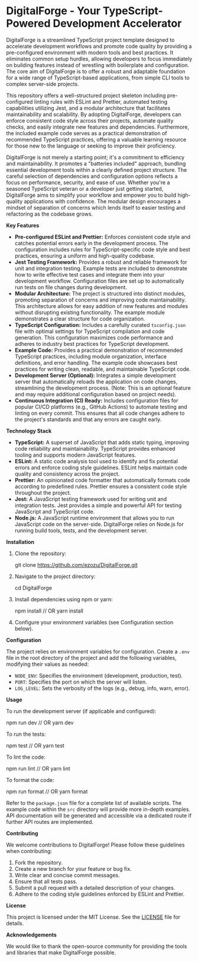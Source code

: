 # DigitalForge - Your TypeScript-Powered Development Accelerator

DigitalForge is a streamlined TypeScript project template designed to accelerate development workflows and promote code quality by providing a pre-configured environment with modern tools and best practices. It eliminates common setup hurdles, allowing developers to focus immediately on building features instead of wrestling with boilerplate and configuration. The core aim of DigitalForge is to offer a robust and adaptable foundation for a wide range of TypeScript-based applications, from simple CLI tools to complex server-side projects.

This repository offers a well-structured project skeleton including pre-configured linting rules with ESLint and Prettier, automated testing capabilities utilizing Jest, and a modular architecture that facilitates maintainability and scalability. By adopting DigitalForge, developers can enforce consistent code style across their projects, automate quality checks, and easily integrate new features and dependencies. Furthermore, the included example code serves as a practical demonstration of recommended TypeScript practices, offering a valuable learning resource for those new to the language or seeking to improve their proficiency.

DigitalForge is not merely a starting point; it's a commitment to efficiency and maintainability. It promotes a "batteries included" approach, bundling essential development tools within a clearly defined project structure. The careful selection of dependencies and configuration options reflects a focus on performance, security, and ease of use. Whether you're a seasoned TypeScript veteran or a developer just getting started, DigitalForge aims to simplify your workflow and empower you to build high-quality applications with confidence. The modular design encourages a mindset of separation of concerns which lends itself to easier testing and refactoring as the codebase grows.

**Key Features**

*   **Pre-configured ESLint and Prettier:** Enforces consistent code style and catches potential errors early in the development process. The configuration includes rules for TypeScript-specific code style and best practices, ensuring a uniform and high-quality codebase.
*   **Jest Testing Framework:** Provides a robust and reliable framework for unit and integration testing. Example tests are included to demonstrate how to write effective test cases and integrate them into your development workflow. Configuration files are set up to automatically run tests on file changes during development.
*   **Modular Architecture:** The project is structured into distinct modules, promoting separation of concerns and improving code maintainability. This architecture allows for easy addition of new features and modules without disrupting existing functionality. The example module demonstrates a clear structure for code organization.
*   **TypeScript Configuration:** Includes a carefully curated `tsconfig.json` file with optimal settings for TypeScript compilation and code generation. This configuration maximizes code performance and adheres to industry best practices for TypeScript development.
*   **Example Code:** Provides a practical demonstration of recommended TypeScript practices, including module organization, interface definitions, and error handling. The example code showcases best practices for writing clean, readable, and maintainable TypeScript code.
*   **Development Server (Optional):** Integrates a simple development server that automatically reloads the application on code changes, streamlining the development process. (Note: This is an optional feature and may require additional configuration based on project needs).
*   **Continuous Integration (CI) Ready:** Includes configuration files for popular CI/CD platforms (e.g., GitHub Actions) to automate testing and linting on every commit. This ensures that all code changes adhere to the project's standards and that any errors are caught early.

**Technology Stack**

*   **TypeScript:** A superset of JavaScript that adds static typing, improving code reliability and maintainability. TypeScript provides enhanced tooling and supports modern JavaScript features.
*   **ESLint:** A static code analysis tool used to identify and fix potential errors and enforce coding style guidelines. ESLint helps maintain code quality and consistency across the project.
*   **Prettier:** An opinionated code formatter that automatically formats code according to predefined rules. Prettier ensures a consistent code style throughout the project.
*   **Jest:** A JavaScript testing framework used for writing unit and integration tests. Jest provides a simple and powerful API for testing JavaScript and TypeScript code.
*   **Node.js:** A JavaScript runtime environment that allows you to run JavaScript code on the server-side. DigitalForge relies on Node.js for running build tools, tests, and the development server.

**Installation**

1.  Clone the repository:

    git clone https://github.com/ezozu/DigitalForge.git
2.  Navigate to the project directory:

    cd DigitalForge
3.  Install dependencies using npm or yarn:

    npm install
    // OR
    yarn install
4.  Configure your environment variables (see Configuration section below).

**Configuration**

The project relies on environment variables for configuration. Create a `.env` file in the root directory of the project and add the following variables, modifying their values as needed:



*   `NODE_ENV`: Specifies the environment (development, production, test).
*   `PORT`: Specifies the port on which the server will listen.
*   `LOG_LEVEL`: Sets the verbosity of the logs (e.g., debug, info, warn, error).

**Usage**

To run the development server (if applicable and configured):

npm run dev
// OR
yarn dev

To run the tests:

npm test
// OR
yarn test

To lint the code:

npm run lint
// OR
yarn lint

To format the code:

npm run format
// OR
yarn format

Refer to the `package.json` file for a complete list of available scripts. The example code within the `src` directory will provide more in-depth examples. API documentation will be generated and accessible via a dedicated route if further API routes are implemented.

**Contributing**

We welcome contributions to DigitalForge! Please follow these guidelines when contributing:

1.  Fork the repository.
2.  Create a new branch for your feature or bug fix.
3.  Write clear and concise commit messages.
4.  Ensure that all tests pass.
5.  Submit a pull request with a detailed description of your changes.
6.  Adhere to the coding style guidelines enforced by ESLint and Prettier.

**License**

This project is licensed under the MIT License. See the [LICENSE](https://github.com/ezozu/DigitalForge/blob/main/LICENSE) file for details.

**Acknowledgements**

We would like to thank the open-source community for providing the tools and libraries that make DigitalForge possible.